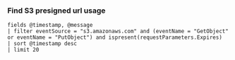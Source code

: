 ### Find S3 presigned url usage

```
fields @timestamp, @message
| filter eventSource = "s3.amazonaws.com" and (eventName = "GetObject" or eventName = "PutObject") and ispresent(requestParameters.Expires)
| sort @timestamp desc
| limit 20
```
